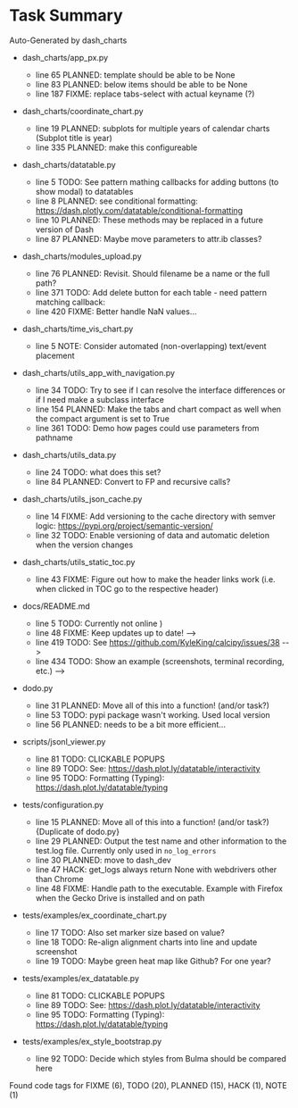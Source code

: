 # Task Summary

Auto-Generated by dash_charts

- dash_charts/app_px.py
    - line  65 PLANNED: template should be able to be None
    - line  83 PLANNED: below items should be able to be None
    - line 187   FIXME: replace tabs-select with actual keyname (?)

- dash_charts/coordinate_chart.py
    - line  19 PLANNED: subplots for multiple years of calendar charts (Subplot title is year)
    - line 335 PLANNED: make this configureable

- dash_charts/datatable.py
    - line   5    TODO: See pattern mathing callbacks for adding buttons (to show modal) to datatables
    - line   8 PLANNED: see conditional formatting: https://dash.plotly.com/datatable/conditional-formatting
    - line  10 PLANNED: These methods may be replaced in a future version of Dash
    - line  87 PLANNED: Maybe move parameters to attr.ib classes?

- dash_charts/modules_upload.py
    - line  76 PLANNED: Revisit. Should filename be a name or the full path?
    - line 371    TODO: Add delete button for each table - need pattern matching callback:
    - line 420   FIXME: Better handle NaN values...

- dash_charts/time_vis_chart.py
    - line   5    NOTE: Consider automated (non-overlapping) text/event placement

- dash_charts/utils_app_with_navigation.py
    - line  34    TODO: Try to see if I can resolve the interface differences or if I need make a subclass interface
    - line 154 PLANNED: Make the tabs and chart compact as well when the compact argument is set to True
    - line 361    TODO: Demo how pages could use parameters from pathname

- dash_charts/utils_data.py
    - line  24    TODO: what does this set?
    - line  84 PLANNED: Convert to FP and recursive calls?

- dash_charts/utils_json_cache.py
    - line  14   FIXME: Add versioning to the cache directory with semver logic: https://pypi.org/project/semantic-version/
    - line  32    TODO: Enable versioning of data and automatic deletion when the version changes

- dash_charts/utils_static_toc.py
    - line  43   FIXME: Figure out how to make the header links work (i.e. when clicked in TOC go to the respective header)

- docs/README.md
    - line   5    TODO: Currently not online )
    - line  48   FIXME: Keep updates up to date! -->
    - line 419    TODO: See https://github.com/KyleKing/calcipy/issues/38 -->
    - line 434    TODO: Show an example (screenshots, terminal recording, etc.) -->

- dodo.py
    - line  31 PLANNED: Move all of this into a function! (and/or task?)
    - line  53    TODO: pypi package wasn't working. Used local version
    - line  56 PLANNED: needs to be a bit more efficient...

- scripts/jsonl_viewer.py
    - line  81    TODO: CLICKABLE POPUPS
    - line  89    TODO: See: https://dash.plot.ly/datatable/interactivity
    - line  95    TODO: Formatting (Typing): https://dash.plot.ly/datatable/typing

- tests/configuration.py
    - line  15 PLANNED: Move all of this into a function! (and/or task?) {Duplicate of dodo.py}
    - line  29 PLANNED: Output the test name and other information to the test.log file. Currently only used in `no_log_errors`
    - line  30 PLANNED: move to dash_dev
    - line  47    HACK: get_logs always return None with webdrivers other than Chrome
    - line  48   FIXME: Handle path to the executable. Example with Firefox when the Gecko Drive is installed and on path

- tests/examples/ex_coordinate_chart.py
    - line  17    TODO: Also set marker size based on value?
    - line  18    TODO: Re-align alignment charts into line and update screenshot
    - line  19    TODO: Maybe green heat map like Github? For one year?

- tests/examples/ex_datatable.py
    - line  81    TODO: CLICKABLE POPUPS
    - line  89    TODO: See: https://dash.plot.ly/datatable/interactivity
    - line  95    TODO: Formatting (Typing): https://dash.plot.ly/datatable/typing

- tests/examples/ex_style_bootstrap.py
    - line  92    TODO: Decide which styles from Bulma should be compared here

Found code tags for FIXME (6), TODO (20), PLANNED (15), HACK (1), NOTE (1)
